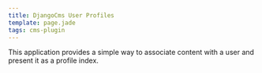 ```yaml
---
title: DjangoCms User Profiles
template: page.jade
tags: cms-plugin
---
```


This application provides a simple way to associate content with a user and present it as a profile index.